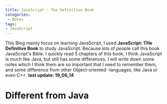 ```yaml
---
title: JavaScript - The Definitive Book
categories:
 - Notes
tags:
- JavaScript
---
```


This Blog mainly focus on learning JavaScript, I used __JavaScript: THe Definitive Book__ to study JavaScript. Because lots of people call this book JavaScript's Bible. 
I quickly read 5 chapters of this book, I think JavaScript is much like Java, but still has some differences. I will write down some notes which I think them are so important that I need to remember them, and some difference from other Object-oriented -languages, like Java or even C++.  __last update: 19_06_14__ 


# Different from Java

## 



